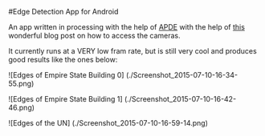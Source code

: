 #Edge Detection App for Android

An app written in processing with the help of [APDE](https://github.com/Calsign/APDE)
with the help of [this](http://www.akeric.com/blog/?p=1342) wonderful blog post on how
to access the cameras.

It currently runs at a VERY low fram rate, but is still very cool and produces
good results like the ones below:

![Edges of Empire State Building 0]
(./Screenshot_2015-07-10-16-34-55.png)

![Edges of Empire State Building 1]
(./Screenshot_2015-07-10-16-42-46.png)

![Edges of the UN]
(./Screenshot_2015-07-10-16-59-14.png)
